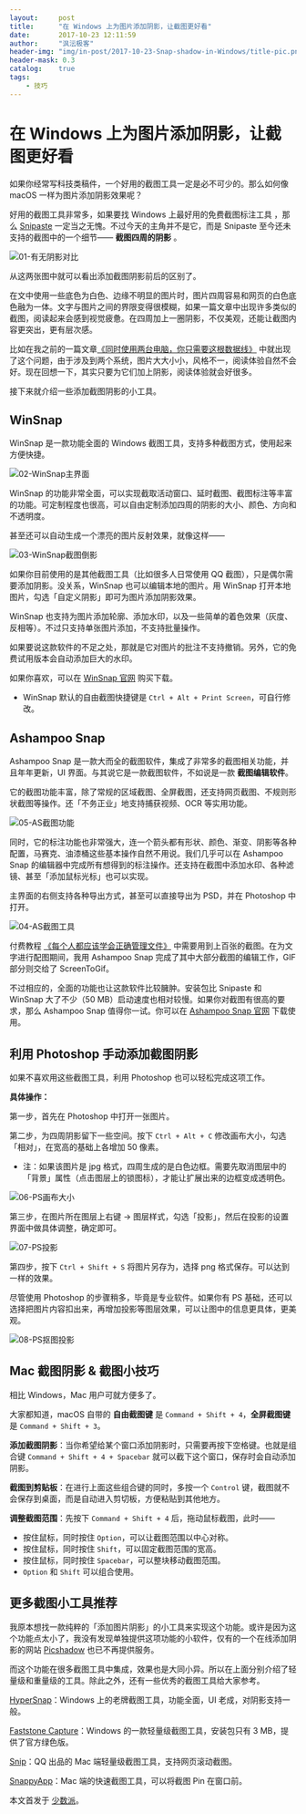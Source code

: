 ```yaml
---
layout:     post
title:      "在 Windows 上为图片添加阴影，让截图更好看"
date:       2017-10-23 12:11:59
author:     "沨沄极客"
header-img: "img/in-post/2017-10-23-Snap-shadow-in-Windows/title-pic.png"
header-mask: 0.3
catalog:    true
tags:
    - 技巧
---
```


# 在 Windows 上为图片添加阴影，让截图更好看

如果你经常写科技类稿件，一个好用的截图工具一定是必不可少的。那么如何像 macOS 一样为图片添加阴影效果呢？

好用的截图工具非常多，如果要找 Windows 上最好用的免费截图标注工具 ，那么 [Snipaste](https://sspai.com/post/34962) 一定当之无愧。不过今天的主角并不是它，而是 Snipaste 至今还未支持的截图中的一个细节—— **截图四周的阴影** 。

![01-有无阴影对比](https://ooo.0o0.ooo/2017/11/08/5a02842159792.png)

从这两张图中就可以看出添加截图阴影前后的区别了。

在文中使用一些底色为白色、边缘不明显的图片时，图片四周容易和网页的白色底色融为一体。文字与图片之间的界限变得很模糊，如果一篇文章中出现许多类似的截图，阅读起来会感到视觉疲惫。在四周加上一圈阴影，不仅美观，还能让截图内容更突出，更有层次感。

比如在我之前的一篇文章[《同时使用两台电脑，你只需要这根数据线》](https://sspai.com/post/39444) 中就出现了这个问题，由于涉及到两个系统，图片大大小小，风格不一，阅读体验自然不会好。现在回想一下，其实只要为它们加上阴影，阅读体验就会好很多。

接下来就介绍一些添加截图阴影的小工具。

## WinSnap

WinSnap 是一款功能全面的 Windows 截图工具，支持多种截图方式，使用起来方便快捷。

![02-WinSnap主界面](https://ooo.0o0.ooo/2017/11/08/5a028426062f9.png)

WinSnap 的功能非常全面，可以实现截取活动窗口、延时截图、截图标注等丰富的功能。可定制程度也很高，可以自由定制添加四周的阴影的大小、颜色、方向和不透明度。

甚至还可以自动生成一个漂亮的图片反射效果，就像这样——

![03-WinSnap截图倒影](https://i.loli.net/2017/11/08/5a028429bc5e7.png)

如果你目前使用的是其他截图工具（比如很多人日常使用 QQ 截图），只是偶尔需要添加阴影。没关系，WinSnap 也可以编辑本地的图片。用 WinSnap 打开本地图片，勾选「自定义阴影」即可为图片添加阴影效果。

WinSnap 也支持为图片添加轮廓、添加水印，以及一些简单的着色效果（灰度、反相等）。不过只支持单张图片添加，不支持批量操作。

如果要说这款软件的不足之处，那就是它对图片的批注不支持撤销。另外，它的免费试用版本会自动添加巨大的水印。

如果你喜欢，可以在 [WinSnap 官网](http://www.ntwind.com/software/winsnap.html) 购买下载。

- WinSnap 默认的自由截图快捷键是 `Ctrl + Alt + Print Screen`，可自行修改。





## Ashampoo Snap

Ashampoo Snap 是一款大而全的截图软件，集成了非常多的截图相关功能，并且年年更新，UI 界面。与其说它是一款截图软件，不如说是一款 **截图编辑软件**。

它的截图功能丰富，除了常规的区域截图、全屏截图，还支持网页截图、不规则形状截图等操作。还「不务正业」地支持捕获视频、OCR 等实用功能。

![05-AS截图功能](https://ooo.0o0.ooo/2017/11/08/5a02842f768fd.gif)

同时，它的标注功能也非常强大，连一个箭头都有形状、颜色、渐变、阴影等各种配置，马赛克、油漆桶这些基本操作自然不用说。我们几乎可以在 Ashampoo Snap 的编辑器中完成所有想得到的标注操作。还支持在截图中添加水印、各种滤镜、甚至「添加鼠标光标」也可以实现。

主界面的右侧支持各种导出方式，甚至可以直接导出为 PSD，并在 Photoshop 中打开。

![04-AS截图工具](https://i.loli.net/2017/11/08/5a02843362221.png)

付费教程 [《每个人都应该学会正确管理文件》](https://sspai.com/series/13) 中需要用到上百张的截图。在为文字进行配图期间，我用 Ashampoo Snap 完成了其中大部分截图的编辑工作，GIF 部分则交给了 ScreenToGif。

不过相应的，全面的功能也让这款软件比较臃肿。安装包比 Snipaste 和 WinSnap 大了不少（50 MB）启动速度也相对较慢。如果你对截图有很高的要求，那么 Ashampoo Snap 值得你一试。你可以在 [Ashampoo Snap 官网](https://www.ashampoo.com/cn/cny/pin/2024/multimedia-software/snap-10) 下载使用。



## 利用 Photoshop 手动添加截图阴影

如果不喜欢用这些截图工具，利用 Photoshop 也可以轻松完成这项工作。

**具体操作：**

第一步，首先在 Photoshop 中打开一张图片。

第二步，为四周阴影留下一些空间。按下 `Ctrl + Alt + C` 修改画布大小，勾选「相对」，在宽高的基础上各增加 50 像素。

- 注：如果该图片是 jpg 格式，四周生成的是白色边框。需要先取消图层中的「背景」属性（点击图层上的锁图标），才能让扩展出来的边框变成透明色。

![06-PS画布大小](https://i.loli.net/2017/11/08/5a0284389ee59.png)

第三步，在图片所在图层上右键 → 图层样式，勾选「投影」，然后在投影的设置界面中做具体调整，确定即可。

![07-PS投影](https://i.loli.net/2017/11/08/5a02843ba00f1.png)

第四步，按下 `Ctrl + Shift + S` 将图片另存为，选择 png 格式保存。可以达到一样的效果。


尽管使用 Photoshop 的步骤稍多，毕竟是专业软件。如果你有 PS 基础，还可以选择把图片内容扣出来，再增加投影等图层效果，可以让图中的信息更具体，更美观。


![08-PS抠图投影](https://ooo.0o0.ooo/2017/11/08/5a02843faf6c8.png)


## Mac 截图阴影 & 截图小技巧

相比 Windows，Mac 用户可就方便多了。

大家都知道，macOS 自带的 **自由截图键** 是 `Command + Shift + 4`，**全屏截图键** 是 `Command + Shift + 3`。

**添加截图阴影**：当你希望给某个窗口添加阴影时，只需要再按下空格键。也就是组合键 `Command + Shift + 4 + Spacebar` 就可以截下这个窗口，保存时会自动添加阴影。

**截图到剪贴板**：在进行上面这些组合键的同时，多按一个 `Control` 键，截图就不会保存到桌面，而是自动进入剪切板，方便粘贴到其他地方。

**调整截图范围**：先按下 `Command + Shift + 4` 后，拖动鼠标截图，此时——

- 按住鼠标，同时按住 `Option`，可以让截图范围以中心对称。
- 按住鼠标，同时按住 `Shift`，可以固定截图范围的宽高。
- 按住鼠标，同时按住 `Spacebar`，可以整块移动截图范围。
- `Option` 和 `Shift` 可以组合使用。

## 更多截图小工具推荐

我原本想找一款纯粹的「添加图片阴影」的小工具来实现这个功能。或许是因为这个功能点太小了，我没有发现单独提供这项功能的小软件，仅有的一个在线添加阴影的网站 [Picshadow](http://picshadow.com/) 也已不再提供服务。

而这个功能在很多截图工具中集成，效果也是大同小异。所以在上面分别介绍了轻量级和重量级的工具。除此之外，还有一些优秀的截图工具给大家参考。

[HyperSnap](http://hypersnap.mairuan.com/)：Windows 上的老牌截图工具，功能全面，UI 老成，对阴影支持一般。

[Faststone Capture](http://www.faststone.org/FSCapturerDownload.htm)：Windows 的一款轻量级截图工具，安装包只有 3 MB，提供了官方绿色版。

[Snip](http://snip.qq.com)：QQ 出品的 Mac 端轻量级截图工具，支持网页滚动截图。

[SnappyApp](http://snappy-app.com/)：Mac 端的快速截图工具，可以将截图 Pin 在窗口前。

本文首发于 [少数派](https://sspai.com/post/41443)。
